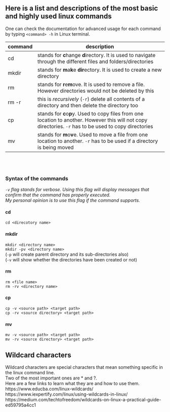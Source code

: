 <h2>Here is a list and descriptions of the most basic and highly used linux commands</h2>

One can check the documentation for advanced usage for each command by typing
```<command> -h``` in Linux terminal.

|**command** | **description**                                        |
|------------|--------------------------------------------------------|
| cd         | stands for **c**hange **d**irectory. It is used to navigate through the different files and folders/directories|
| mkdir      | stands for **m**a**k**e **dir**ectory. It is used to create a new directory |
| rm         | stands for **r**e**m**ove. It is used to remove a file. However directories would not be deleted by this |
| rm -r      | this is *recursively* (```-r```) delete all contents of a directory and then delete the directory too |
| cp         | stands for **c**o**p**y. Used to copy files from one location to another. However this will not copy directories. ```-r``` has to be used to copy directories|
| mv         | stands for **m**o**v**e. Used to move a file from one location to another. ```-r``` has to be used if a directory is being moved |


&nbsp;<br>
&nbsp;<br>

<h3> Syntax of the commands </h3>

*```-v``` flag stands for verbose. Using this flag will display messages that confirm that the command has properly executed.*<br>
*My personal opinion is to use this flag if the command supports.*

<h4> cd </h4>

```cd <direcotory name>```

<h4> mkdir </h4>

```mkdir <directory name>```<br>
```mkdir -pv <directory name>```<br>
(```-p``` will create parent directory and its sub-directories also)<br>
(```-v``` will show whether the directories have been created or not)<br>

<h4> rm </h4>

```rm <file name>```<br>
```rm -rv <directory name>```<br>

<h4>cp</h4>

```cp -v <source path> <target path>```<br>
```cp -rv <source directory> <target path>```<br>

<h4>mv</h4>

```mv -v <source path> <target path>```<br>
```mv -rv <source directory> <target path>```<br>

<h2>Wildcard characters</h2>
Wildcard characters are special characters that mean something specific in the linux command line.<br>
Two of the most important ones are * and ?.<br>
Here are a few links to learn what they are and how to use them.<br>
https://www.educba.com/linux-wildcards/<br>
https://www.iexpertify.com/linux/using-wildcards-in-linux/<br>
https://medium.com/techtofreedom/wildcards-on-linux-a-practical-guide-ed59795a4cc1<br>
